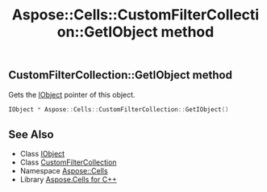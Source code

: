 ﻿---
title: Aspose::Cells::CustomFilterCollection::GetIObject method
linktitle: GetIObject
second_title: Aspose.Cells for C++ API Reference
description: 'Aspose::Cells::CustomFilterCollection::GetIObject method. Gets the IObject pointer of this object in C++.'
type: docs
weight: 600
url: /cpp/aspose.cells/customfiltercollection/getiobject/
---
## CustomFilterCollection::GetIObject method


Gets the [IObject](../../iobject/) pointer of this object.

```cpp
IObject * Aspose::Cells::CustomFilterCollection::GetIObject()
```

## See Also

* Class [IObject](../../iobject/)
* Class [CustomFilterCollection](../)
* Namespace [Aspose::Cells](../../)
* Library [Aspose.Cells for C++](../../../)
